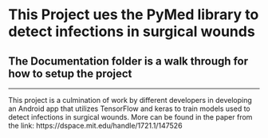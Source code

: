 # This Project ues the PyMed library to detect infections in surgical wounds

## The Documentation folder is a walk through for how to setup the project 
<hr>
This project is a culmination of work by different developers in developing an Android app that utilizes TensorFlow and keras to train models used to detect infections in surgical wounds. More can be found in the paper from the link: https://dspace.mit.edu/handle/1721.1/147526

